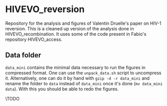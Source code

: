 # HIVEVO_reversion
Repository for the analysis and figures of Valentin Druelle's paper on HIV-1 reversion. This is a cleaned up version of the analysis done in HIVEVO_recombination. It uses some of the code present in Fabio's repository HIVEVO_access.

## Data folder
`data_mini` contains the minimal data necessary to run the figures in compressed format. One can use the `unpack_data.sh` script to uncompress it. Alternatively, one can do it by hand with `gzip -d -r data_mini` and rename the folder to `data` instead of `data_mini` once it's done (`mv data_mini data`). With this you should be able to redo the figures.

\TODO

<!-- The full dataset folder can be found here: https://drive.switch.ch/index.php/s/9GRtcq2UrPHytzI. It contains both the raw data and the intermediate files needed for the analysis.

### Generate between host data
For the between host analysis, make sure the raw data is in the `data/BH/raw` folder, then use snakemake to execute the rule `figure_data`. This will compute a bunch of files for the 3 HIV-1 genes studied, which can take a lot of time. For use in the University Basel it is recommended to do this on the cluster instead. One can use `snakemake clean` to remove the intermediate files created.

### Generate within host data
The WH intermediate data is generated by using the HIVevo_access repo: https://github.com/neherlab/HIVEVO_access
Generate the intermediate data by using `python scripts/WH_intermediate_data.py make-data`. Note that to run properly, one needs to set the correct paths to the HIVevo access folder in the `scripts/filenames.py` file. It will generate all the intermediate data needed for the within host analysis. One can use `python scripts/WH_intermediate_data.py clean-data` to remove the intermediate data.

### Generate the modelling data
Generation of data from the modelling part can be done using the `scripts\gtr_modeling.py` file. This requires the intermediate files from the BH and WH analysis to run properly, so one has to generate those first.

## Figure plots
All the figures are plotted using the `Paper_figures.py` script.

## Use on the cluster
Command to launch the jobs on the cluster:
`snakemake figure_data --jobs=16 --cluster "sbatch --time={cluster.time} --mem={cluster.mem} --cpus-per-task={cluster.n} --qos={cluster.qos}" --jobscript submit.sh --cluster-config cluster.json --jobname "{rulename}_{jobid}" ` -->
